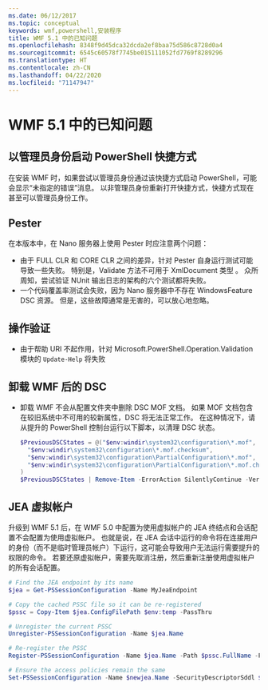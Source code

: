 ```yaml
---
ms.date: 06/12/2017
ms.topic: conceptual
keywords: wmf,powershell,安装程序
title: WMF 5.1 中的已知问题
ms.openlocfilehash: 8348f9d45dca32dcda2ef8baa75d586c8728d0a4
ms.sourcegitcommit: 6545c60578f7745be015111052fd7769f8289296
ms.translationtype: HT
ms.contentlocale: zh-CN
ms.lasthandoff: 04/22/2020
ms.locfileid: "71147947"
---
```

# <a name="known-issues-in-wmf-51"></a>WMF 5.1 中的已知问题

## <a name="starting-powershell-shortcut-as-administrator"></a>以管理员身份启动 PowerShell 快捷方式

在安装 WMF 时，如果尝试以管理员身份通过该快捷方式启动 PowerShell，可能会显示“未指定的错误”消息。 以非管理员身份重新打开快捷方式，快捷方式现在甚至可以管理员身份工作。

## <a name="pester"></a>Pester

在本版本中，在 Nano 服务器上使用 Pester 时应注意两个问题：

- 由于 FULL CLR 和 CORE CLR 之间的差异，针对 Pester 自身运行测试可能导致一些失败。 特别是，Validate 方法不可用于 XmlDocument 类型   。 众所周知，尝试验证 NUnit 输出日志的架构的六个测试都将失败。
- 一个代码覆盖率测试会失败，因为 Nano 服务器中不存在 WindowsFeature  DSC 资源。 但是，这些故障通常是无害的，可以放心地忽略。

## <a name="operation-validation"></a>操作验证

- 由于帮助 URI 不起作用，针对 Microsoft.PowerShell.Operation.Validation 模块的 `Update-Help` 将失败

## <a name="dsc-after-uninstall-wmf"></a>卸载 WMF 后的 DSC

- 卸载 WMF 不会从配置文件夹中删除 DSC MOF 文档。 如果 MOF 文档包含在较旧系统中不可用的较新属性，DSC 将无法正常工作。 在这种情况下，请从提升的 PowerShell 控制台运行以下脚本，以清理 DSC 状态。

  ```powershell
  $PreviousDSCStates = @("$env:windir\system32\configuration\*.mof",
    "$env:windir\system32\configuration\*.mof.checksum",
    "$env:windir\system32\configuration\PartialConfiguration\*.mof",
    "$env:windir\system32\configuration\PartialConfiguration\*.mof.checksum"
  )
  $PreviousDSCStates | Remove-Item -ErrorAction SilentlyContinue -Verbose
  ```

## <a name="jea-virtual-accounts"></a>JEA 虚拟帐户

升级到 WMF 5.1 后，在 WMF 5.0 中配置为使用虚拟帐户的 JEA 终结点和会话配置不会配置为使用虚拟帐户。 也就是说，在 JEA 会话中运行的命令将在连接用户的身份（而不是临时管理员帐户）下运行，这可能会导致用户无法运行需要提升的权限的命令。 若要还原虚拟帐户，需要先取消注册，然后重新注册使用虚拟帐户的所有会话配置。

```powershell
# Find the JEA endpoint by its name
$jea = Get-PSSessionConfiguration -Name MyJeaEndpoint

# Copy the cached PSSC file so it can be re-registered
$pssc = Copy-Item $jea.ConfigFilePath $env:temp -PassThru

# Unregister the current PSSC
Unregister-PSSessionConfiguration -Name $jea.Name

# Re-register the PSSC
Register-PSSessionConfiguration -Name $jea.Name -Path $pssc.FullName -Force

# Ensure the access policies remain the same
Set-PSSessionConfiguration -Name $newjea.Name -SecurityDescriptorSddl $jea.SecurityDescriptorSddl
```